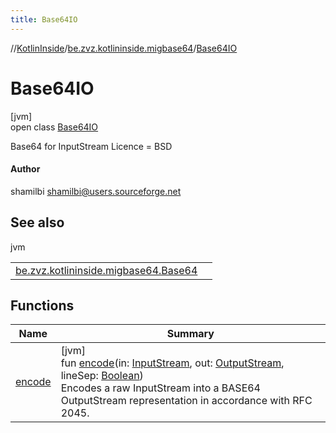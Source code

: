 ```yaml
---
title: Base64IO
---
```

//[KotlinInside](../../../index.html)/[be.zvz.kotlininside.migbase64](../index.html)/[Base64IO](index.html)

# Base64IO

[jvm]\
open class [Base64IO](index.html)

Base64 for InputStream Licence = BSD

#### Author

shamilbi shamilbi@users.sourceforge.net

## See also

jvm

| | |
|---|---|
| [be.zvz.kotlininside.migbase64.Base64](../-base64/index.html) |  |

## Functions

| Name | Summary |
|---|---|
| [encode](encode.html) | [jvm]<br>fun [encode](encode.html)(in: [InputStream](https://docs.oracle.com/javase/7/docs/api/java/io/InputStream.html), out: [OutputStream](https://docs.oracle.com/javase/7/docs/api/java/io/OutputStream.html), lineSep: [Boolean](https://kotlinlang.org/api/latest/jvm/stdlib/kotlin/-boolean/index.html))<br>Encodes a raw InputStream into a BASE64 OutputStream representation in accordance with RFC 2045. |

